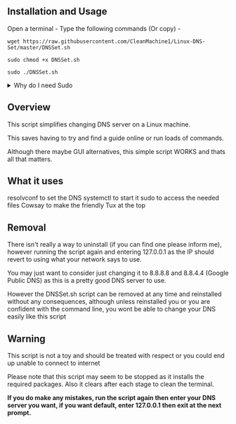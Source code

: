 ## <b>Installation and Usage</b>

Open a terminal - Type the following commands (Or copy) -
```
wget https://raw.githubusercontent.com/CleanMachine1/Linux-DNS-Set/master/DNSSet.sh

sudo chmod +x DNSSet.sh

sudo ./DNSSet.sh

```

<details>
<summary>Why do I need Sudo</summary>
due to the files being in /etc/ they often require root access, this means this script will not work if you don't have access to sudo or root
</details>

## Overview

This script simplifies changing DNS server on a Linux machine.

This saves having to try and find a guide online or run loads of commands.

Although there maybe GUI alternatives, this simple script WORKS and thats all that matters.

## What it uses 

resolvconf to set the DNS
systemctl to start it
sudo to access the needed files
Cowsay to make the friendly Tux at the top

## <b>Removal</b>

There isn't really a way to uninstall (if you can find one please inform me), however running the script again and entering 127.0.0.1 as the IP should revert to using what your network says to use.

You may just want to consider just changing it to 8.8.8.8 and 8.8.4.4 (Google Public DNS)
as this is a pretty good DNS server to use.

However the DNSSet.sh script can be removed at any time and reinstalled without any consequences, although unless reinstalled you or you are confident with the command line, you wont be able to change your DNS easily like this script

## Warning

This script is not a toy and should be treated with respect or you could end up unable to connect to internet

Please note that this script may seem to be stopped as it installs the required packages.
Also it clears after each stage to clean the terminal.

<b> If you do make any mistakes, run the script again then enter your DNS server you want, if you want default, enter 127.0.0.1 then exit at the next prompt. </b>
